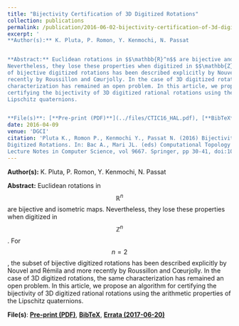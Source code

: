 ```yaml
---
title: "Bijectivity Certification of 3D Digitized Rotations"
collection: publications
permalink: /publication/2016-06-02-bijectivity-certification-of-3d-digitized-rotations
excerpt: '
**Author(s):** K. Pluta, P. Romon, Y. Kenmochi, N. Passat


**Abstract:** Euclidean rotations in $$\mathbb{R}^n$$ are bijective and isometric maps.
Nevertheless, they lose these properties when digitized in $$\mathbb{Z}^n$$. For $$n=2$$, the subset
of bijective digitized rotations has been described explicitly by Nouvel and Rémila and more
recently by Roussillon and Cœurjolly. In the case of 3D digitized rotations, the same
characterization has remained an open problem. In this article, we propose an algorithm for
certifying the bijectivity of 3D digitized rational rotations using the arithmetic properties of the
Lipschitz quaternions.


**File(s)**: [**Pre-print (PDF)**](../files/CTIC16_HAL.pdf), [**BibTeX**](../files/CTIC16.bib), [**Errata (2017-06-20)**](../files/CTIC16_ERRATA.pdf)' 
date: 2016-04-09
venue: 'DGCI'
citation: 'Pluta K., Romon P., Kenmochi Y., Passat N. (2016) Bijectivity Certification of 3D
Digitized Rotations. In: Bac A., Mari JL. (eds) Computational Topology in Image Context. CTIC 2016.
Lecture Notes in Computer Science, vol 9667. Springer, pp 30-41, doi:10.1007/978-3-319-39441-1_4'
---
```

**Author(s):** K. Pluta, P. Romon, Y. Kenmochi, N. Passat


**Abstract:** Euclidean rotations in $$\mathbb{R}^n$$ are bijective and isometric maps.
Nevertheless, they lose these properties when digitized in $$\mathbb{Z}^n$$. For $$n=2$$, the subset
of bijective digitized rotations has been described explicitly by Nouvel and Rémila and more
recently by Roussillon and Cœurjolly. In the case of 3D digitized rotations, the same
characterization has remained an open problem. In this article, we propose an algorithm for
certifying the bijectivity of 3D digitized rational rotations using the arithmetic properties of the
Lipschitz quaternions.


**File(s)**: [**Pre-print (PDF)**](../files/CTIC16_HAL.pdf), [**BibTeX**](../files/CTIC16.bib), [**Errata (2017-06-20)**](../files/CTIC16_ERRATA.pdf)
